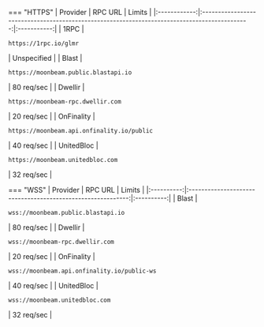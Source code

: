 === "HTTPS"
    |   Provider   |                                            RPC URL                                            |   Limits    |
    |:------------:|:---------------------------------------------------------------------------------------------:|:-----------:|
    |     1RPC     |                             <pre>```https://1rpc.io/glmr```</pre>                             | Unspecified |
    |    Blast     |                     <pre>```https://moonbeam.public.blastapi.io```</pre>                      | 80 req/sec  |
    |   Dwellir    |                       <pre>```https://moonbeam-rpc.dwellir.com```</pre>                       | 20 req/sec  |
    |  OnFinality  |                  <pre>```https://moonbeam.api.onfinality.io/public```</pre>                   | 40 req/sec  |
    |  UnitedBloc  |                       <pre>```https://moonbeam.unitedbloc.com```</pre>                        | 32 req/sec  |


=== "WSS"
    |  Provider  |                           RPC URL                           |   Limits   |
    |:----------:|:-----------------------------------------------------------:|:----------:|
    |   Blast    |     <pre>```wss://moonbeam.public.blastapi.io```</pre>      | 80 req/sec |
    |  Dwellir   |       <pre>```wss://moonbeam-rpc.dwellir.com```</pre>       | 20 req/sec |
    | OnFinality | <pre>```wss://moonbeam.api.onfinality.io/public-ws```</pre> | 40 req/sec |
    | UnitedBloc |       <pre>```wss://moonbeam.unitedbloc.com```</pre>        | 32 req/sec |
